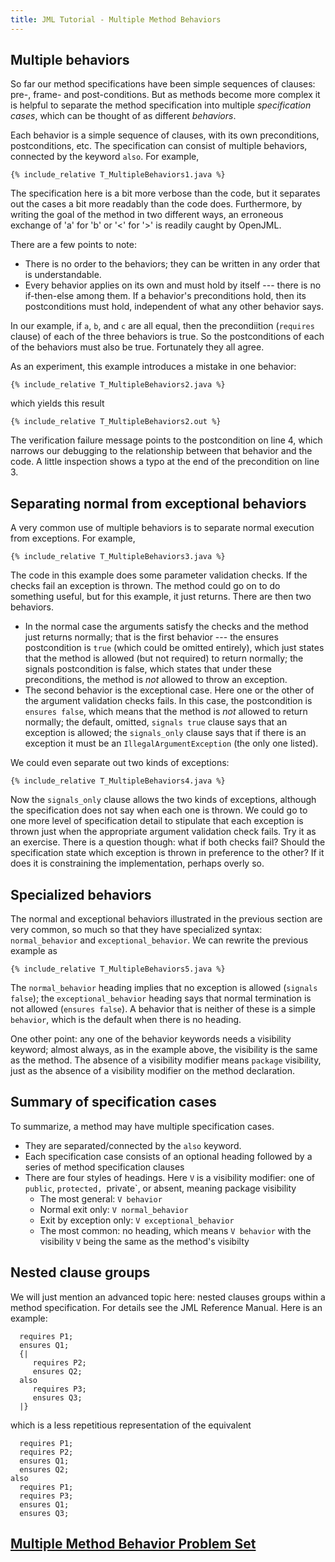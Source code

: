 ```yaml
---
title: JML Tutorial - Multiple Method Behaviors
---
```


## Multiple behaviors

So far our method specifications have been simple sequences of clauses: pre-, frame- and post-conditions.
But as methods become more complex it is helpful to separate the method specification into multiple 
 _specification cases_, which can be thought of as different _behaviors_.

Each behavior is a simple sequence of clauses, with its own preconditions, postconditions, etc.
The specification can consist of multiple behaviors, connected by the keyword `also`.
For example,
```
{% include_relative T_MultipleBehaviors1.java %}
```
The specification here is a bit more verbose than the code, but it separates out the cases a bit more readably than the code does.
Furthermore, by writing the goal of the method in two different ways, an erroneous exchange of 'a' for 'b' or '<' for '>' is readily caught by OpenJML.

There are a few points to note:
* There is no order to the behaviors; they can be written in any order that is understandable.
* Every behavior applies on its own and must hold by itself --- there is no if-then-else  among them. If a behavior's preconditions hold,
then its postconditions must hold, independent of what any other behavior says.

In our example, if `a`, `b`, and `c` are all equal, then the precondiition (`requires` clause) of each of the three behaviors is true.
So the postconditions of each of the behaviors must also be true.  Fortunately they all agree.

As an experiment, this example introduces a mistake in one behavior:
```
{% include_relative T_MultipleBehaviors2.java %}
```
which yields this result
```
{% include_relative T_MultipleBehaviors2.out %}
```
The verification failure message points to the postcondition on line 4, which narrows our debugging to the relationship between
that behavior and the code. A little inspection shows a typo at the end of the precondition on line 3.

## Separating normal from exceptional behaviors

A very common use of multiple behaviors is to separate normal execution from exceptions. For example,
```
{% include_relative T_MultipleBehaviors3.java %}
```
The code in this example does some parameter validation checks. If the checks fail an exception is thrown.
The method could go on to do something useful, but for this example, it just returns.
There are then two behaviors. 
* In the normal case the arguments satisfy the checks and the method just returns normally;
that is the first behavior --- the ensures postcondition is `true` (which could be omitted entirely), which just states that
the method is allowed (but not required) to return normally; the signals postcondition is false, which states that under
these preconditions, the method is _not_ allowed to throw an exception.
* The second behavior is the exceptional case. Here one or the other of the argument validation checks fails. In this case, the postcondition is `ensures false`, which means that the method is _not_ allowed to return normally; the default, omitted, `signals true` clause says that an exception is allowed; the `signals_only` clause says that if there is an exception it must be an `IllegalArgumentException` (the only one listed).

We could even separate out two kinds of exceptions:
```
{% include_relative T_MultipleBehaviors4.java %}
```
Now the `signals_only` clause allows the two kinds of exceptions, although the specification does not say when each one is thrown. We could go to one more level of specification detail to stipulate that each exception is thrown just when the appropriate argument validation check fails. Try it as an exercise. There is a question though: what if both checks fail? Should the specification state which exception is thrown in preference to the other? If it does it is constraining the implementation, perhaps overly so.

## Specialized behaviors

The normal and exceptional behaviors illustrated in the previous section are very common, so much so that they have specialized syntax: `normal_behavior` and `exceptional_behavior`. We can rewrite the previous example as 
```
{% include_relative T_MultipleBehaviors5.java %}
```
The `normal_behavior` heading implies that no exception is allowed (`signals false`); the `exceptional_behavior` heading says that normal termination is not allowed (`ensures false`).
A behavior that is neither of these is a simple `behavior`, which is the default when there is no heading.

One other point: any one of the behavior keywords needs a visibility keyword; almost always, as in the example above, the visibility is the same as the method. The absence of a visibility modifier means `package` visibility, just as the absence of a visibility modifier on the method declaration.

## Summary of specification cases

To summarize, a method may have multiple specification cases. 
* They are separated/connected by the `also` keyword. 
* Each specification case consists of an optional heading followed by a series of method specification clauses
* There are four styles of headings. Here `V` is a visibility modifier: one of `public`, `protected, `private`, or absent, meaning package visibility
  * The most general: `V behavior`
  * Normal exit only: `V normal_behavior`
  * Exit by exception only: `V exceptional_behavior`
  * The most common: no heading, which means `V behavior` with the visibility `V` being the same as the method's visibilty


## Nested clause groups

We will just mention an advanced topic here: nested clauses groups within a method specification. For details see the JML Reference Manual.
Here is an example:
```
  requires P1;
  ensures Q1;
  {|
     requires P2;
     ensures Q2;
  also
     requires P3;
     ensures Q3;
  |}
```
which is a less repetitious representation of the equivalent
```
  requires P1;
  requires P2;
  ensures Q1;
  ensures Q2;
also
  requires P1;
  requires P3;
  ensures Q1;
  ensures Q3;
```

## **[Multiple Method Behavior Problem Set](https://www.openjml.org/tutorial/exercises/MultMethodBehaviorEx.html)**
